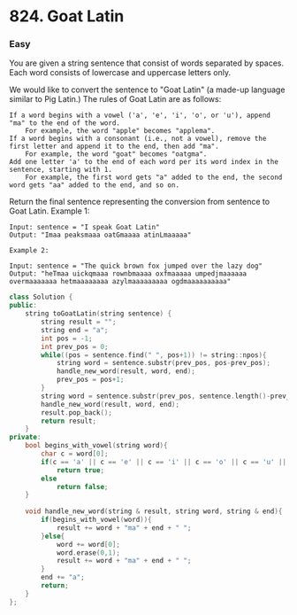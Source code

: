 # 824. Goat Latin
### Easy

You are given a string sentence that consist of words separated by spaces. Each word consists of lowercase and uppercase letters only.

We would like to convert the sentence to "Goat Latin" (a made-up language similar to Pig Latin.) The rules of Goat Latin are as follows:

    If a word begins with a vowel ('a', 'e', 'i', 'o', or 'u'), append "ma" to the end of the word.
        For example, the word "apple" becomes "applema".
    If a word begins with a consonant (i.e., not a vowel), remove the first letter and append it to the end, then add "ma".
        For example, the word "goat" becomes "oatgma".
    Add one letter 'a' to the end of each word per its word index in the sentence, starting with 1.
        For example, the first word gets "a" added to the end, the second word gets "aa" added to the end, and so on.

Return the final sentence representing the conversion from sentence to Goat Latin.
    Example 1:

    Input: sentence = "I speak Goat Latin"
    Output: "Imaa peaksmaaa oatGmaaaa atinLmaaaaa"

    Example 2:

    Input: sentence = "The quick brown fox jumped over the lazy dog"
    Output: "heTmaa uickqmaaa rownbmaaaa oxfmaaaaa umpedjmaaaaaa overmaaaaaaa hetmaaaaaaaa azylmaaaaaaaaa ogdmaaaaaaaaaa"

```cpp
class Solution {
public:
    string toGoatLatin(string sentence) {
        string result = "";
        string end = "a";
        int pos = -1;
        int prev_pos = 0;
        while((pos = sentence.find(" ", pos+1)) != string::npos){
            string word = sentence.substr(prev_pos, pos-prev_pos);
            handle_new_word(result, word, end);
            prev_pos = pos+1;
        }
        string word = sentence.substr(prev_pos, sentence.length()-prev_pos);
        handle_new_word(result, word, end);
        result.pop_back();
        return result;
    }
private:
    bool begins_with_vowel(string word){
        char c = word[0];
        if(c == 'a' || c == 'e' || c == 'i' || c == 'o' || c == 'u' || c == 'A' || c == 'E' || c == 'I' || c == 'O' || c == 'U' )
            return true;
        else
            return false;
    }
    
    void handle_new_word(string & result, string word, string & end){
        if(begins_with_vowel(word)){
            result += word + "ma" + end + " ";
        }else{
            word += word[0];
            word.erase(0,1);
            result += word + "ma" + end + " ";
        }
        end += "a";
        return;
    }
};
```